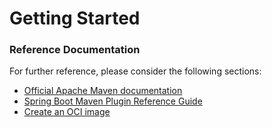 # Getting Started

### Reference Documentation
For further reference, please consider the following sections:

* [Official Apache Maven documentation](https://maven.apache.org/guides/index.html)
* [Spring Boot Maven Plugin Reference Guide](https://docs.spring.io/spring-boot/docs/2.5.14-SNAPSHOT/maven-plugin/reference/html/)
* [Create an OCI image](https://docs.spring.io/spring-boot/docs/2.5.14-SNAPSHOT/maven-plugin/reference/html/#build-image)

